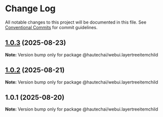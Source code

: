 # Change Log

All notable changes to this project will be documented in this file.
See [Conventional Commits](https://conventionalcommits.org) for commit guidelines.

## [1.0.3](https://github.com/HautechAI/webui/compare/@hautechai/webui.layertreeitemchild@1.0.2...@hautechai/webui.layertreeitemchild@1.0.3) (2025-08-23)

**Note:** Version bump only for package @hautechai/webui.layertreeitemchild

## [1.0.2](https://github.com/HautechAI/webui/compare/@hautechai/webui.layertreeitemchild@1.0.1...@hautechai/webui.layertreeitemchild@1.0.2) (2025-08-21)

**Note:** Version bump only for package @hautechai/webui.layertreeitemchild

## 1.0.1 (2025-08-20)

**Note:** Version bump only for package @hautechai/webui.layertreeitemchild
